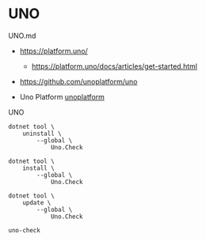 # UNO

UNO.md

*   https://platform.uno/

    *   https://platform.uno/docs/articles/get-started.html

*   https://github.com/unoplatform/uno

*   Uno Platform [unoplatform](./unoplatform/readme.md)

UNO

```
dotnet tool \
    uninstall \
        --global \
            Uno.Check

dotnet tool \
    install \
        --global \
            Uno.Check

dotnet tool \
    update \
        --global \
            Uno.Check
```

```
uno-check
```


